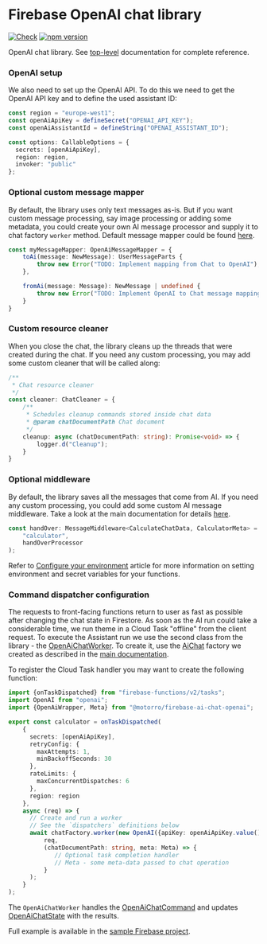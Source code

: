 # Firebase OpenAI chat library
[![Check](https://github.com/motorro/firebase-ai-chat/actions/workflows/test.yml/badge.svg?branch=master)](https://github.com/motorro/firebase-openai-chat/actions/workflows/test.yml)
[![npm version](https://badge.fury.io/js/@motorro%2Ffirebase-ai-chat-openai.svg)](https://badge.fury.io/js/@motorro%2Ffirebase-ai-chat-openai)

OpenAI chat library. 
See [top-level](https://github.com/motorro/firebase-ai-chat) documentation for complete reference.

### OpenAI setup
We also need to set up the OpenAI API. To do this we need to get the OpenAI API key and to define the used assistant ID:

```typescript
const region = "europe-west1";
const openAiApiKey = defineSecret("OPENAI_API_KEY");
const openAiAssistantId = defineString("OPENAI_ASSISTANT_ID");

const options: CallableOptions = {
  secrets: [openAiApiKey],
  region: region,
  invoker: "public"
};
```

### Optional custom message mapper
By default, the library uses only text messages as-is. But if you want custom message processing, say image processing 
or adding some metadata, you could create your own AI message processor and supply it to chat factory `worker` method. 
Default message mapper could be found [here](src/aichat/OpenAiMessageMapper.ts).

```typescript
const myMessageMapper: OpenAiMessageMapper = {
    toAi(message: NewMessage): UserMessageParts {
        throw new Error("TODO: Implement mapping from Chat to OpenAI");
    },

    fromAi(message: Message): NewMessage | undefined {
        throw new Error("TODO: Implement OpenAI to Chat message mapping")
    }
}
```

### Custom resource cleaner
When you close the chat, the library cleans up the threads that were created during the chat. If you need any custom
processing, you may add some custom cleaner that will be called along:
```typescript
/**
 * Chat resource cleaner
 */
const cleaner: ChatCleaner = {
    /**
     * Schedules cleanup commands stored inside chat data
     * @param chatDocumentPath Chat document
     */
    cleanup: async (chatDocumentPath: string): Promise<void> => {
        logger.d("Cleanup");
    }
}
```

### Optional middleware
By default, the library saves all the messages that come from AI. If you need any custom processing, you could add some
custom AI message middleware. Take a look at the main documentation for details [here](../README.md#message-middleware).
```typescript
const handOver: MessageMiddleware<CalculateChatData, CalculatorMeta> = chatFactory.handOverMiddleware(
    "calculator",
    handOverProcessor
);
```

Refer to [Configure your environment](https://firebase.google.com/docs/functions/config-env) article for more
information on setting environment and secret variables for your functions.

### Command dispatcher configuration
The requests to front-facing functions return to user as fast as possible after changing the chat state in Firestore.
As soon as the AI run could take a considerable time, we run theme in a Cloud Task "offline" from the client request.
To execute the Assistant run we use the second class from the library - the [OpenAiChatWorker](src/aichat/OpenAiChatWorker.ts).
To create it, use the [AiChat](src/index.ts) factory we created as described in the [main documentation](https://github.com/motorro/firebase-ai-chat).

To register the Cloud Task handler you may want to create the following function:

```typescript
import {onTaskDispatched} from "firebase-functions/v2/tasks";
import OpenAI from "openai";
import {OpenAiWrapper, Meta} from "@motorro/firebase-ai-chat-openai";

export const calculator = onTaskDispatched(
    {
      secrets: [openAiApiKey],
      retryConfig: {
        maxAttempts: 1,
        minBackoffSeconds: 30
      },
      rateLimits: {
        maxConcurrentDispatches: 6
      },
      region: region
    },
    async (req) => {
      // Create and run a worker
      // See the `dispatchers` definitions below
      await chatFactory.worker(new OpenAI({apiKey: openAiApiKey.value()}), dispatchers, myMessageMapper, cleaner, [handOver]).dispatch(
          req,
          (chatDocumentPath: string, meta: Meta) => {
             // Optional task completion handler
             // Meta - some meta-data passed to chat operation
          }   
      );
    }
);
```
The `OpenAiChatWorker` handles the [OpenAiChatCommand](src/aichat/data/OpenAiChatCommand.ts) and updates [OpenAiChatState](src/index.ts)
with the results.

Full example is available in the [sample Firebase project](https://github.com/motorro/firebase-openai-chat-project/blob/master/Firebase/functions/src/openai/openai.ts).

